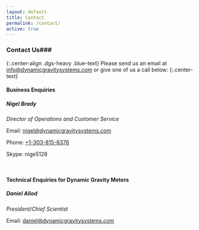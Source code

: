 ```yaml
---
layout: default
title: Contact
permalink: /contact/
active: true
---
```


### Contact Us###
{:.center-align .dgs-heavy .blue-text}
Please send us an email at [info@dynamicgravitysystems.com][info] or give one of us a call below:
{:.center-text}

#### Business Enquiries ####
##### Nigel Brady #####
*Director of Operations and Customer Service*

Email: [nigel@dynamicgravitysystems.com][nigel]

Phone: [+1-303-815-6376][nigeltel]

Skype: nige5128

<br>

#### Technical Enquiries for Dynamic Gravity Meters ####
##### Daniel Aliod #####
*President/Chief Scientist*

Email: [daniel@dynamicgravitysystems.com][daniel]


[info]: mailto:info@dynamicgravitysystems.com
[nigel]: mailto:nigel@dynamicgravitysystems.com
[nigeltel]: tel:+13038156376
[daniel]: mailto:daniel@dynamicgravitysystems.com